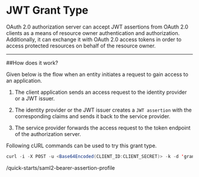 # JWT Grant Type

OAuth 2.0 authorization server can accept JWT assertions from OAuth 2.0 clients as a means of
resource owner authentication and authorization. Additionally, it can exchange it with OAuth 2.0 access tokens in order 
to access protected resources on behalf of the resource owner.

---

##How does it work?

Given below is the flow when an entity initiates a request to gain access to an application.

1. The client application sends an access request to the identity provider or a JWT issuer.

2. The identity provider or the JWT issuer creates a `JWT assertion` with the corresponding claims and sends it back to 
   the service provider.

3. The service provider forwards the access request to the token endpoint of the authorization server.

<!--
The diagram below illustrates the jwt bearer grant flow.

![jwt-grant](../../assets/img/concepts/jwt_bearer_grant_type.png)
-->

Following cURL commands can be used to try this grant type.

``` java
curl -i -X POST -u <Base64Encoded(CLIENT_ID:CLIENT_SECRET)> -k -d 'grant_type=urn:ietf:params:oauth:grant-type:jwt-bearer&assertion=<JWT_TOKEN>' -H 'Content-Type: application/x-www-form-urlencoded' <TOKEN_ENDPOINT>
```

/quick-starts/saml2-bearer-assertion-profile
